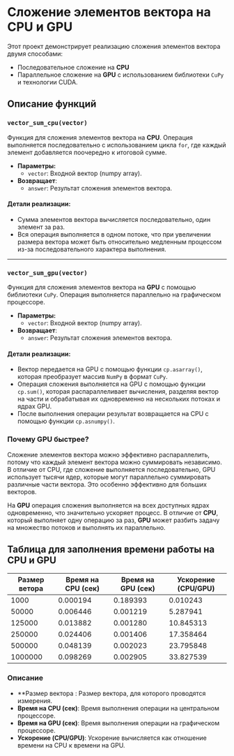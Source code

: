 # Сложение элементов вектора на CPU и GPU

Этот проект демонстрирует реализацию сложения элементов вектора двумя способами:
- Последовательное сложение на **CPU**
- Параллельное сложение на **GPU** с использованием библиотеки `CuPy` и технологии CUDA.

## Описание функций

### `vector_sum_cpu(vector)`
Функция для сложения элементов вектора на **CPU**. Операция выполняется последовательно с использованием цикла `for`, где каждый элемент добавляется поочередно к итоговой сумме.

- **Параметры:**
  - `vector`: Входной вектор (numpy array).
- **Возвращает**:
  - `answer`: Результат сложения элементов вектора.

#### Детали реализации:
- Сумма элементов вектора вычисляется последовательно, один элемент за раз.
- Вся операция выполняется в одном потоке, что при увеличении размера вектора может быть относительно медленным процессом из-за последовательного характера выполнения.
  
---

### `vector_sum_gpu(vector)`
Функция для сложения элементов вектора на **GPU** с помощью библиотеки `CuPy`. Операция выполняется параллельно на графическом процессоре.

- **Параметры:**
  - `vector`: Входной вектор (numpy array).
- **Возвращает**:
  - `answer`: Результат сложения элементов вектора.

#### Детали реализации:
- Вектор передается на GPU с помощью функции `cp.asarray()`, которая преобразует массив `NumPy` в формат `CuPy`.
- Операция сложения выполняется на GPU с помощью функции `cp.sum()`, которая распараллеливает вычисления, разделяя вектор на части и обрабатывая их одновременно на нескольких потоках и ядрах GPU.
- После выполнения операции результат возвращается на CPU с помощью функции `cp.asnumpy()`.

### Почему GPU быстрее?

Сложение элементов вектора можно эффективно распараллелить, потому что каждый элемент вектора можно суммировать независимо. В отличие от CPU, где сложение выполняется последовательно, GPU использует тысячи ядер, которые могут параллельно суммировать различные части вектора. Это особенно эффективно для больших векторов.


На **GPU** операция сложения выполняется на всех доступных ядрах одновременно, что значительно ускоряет процесс. В отличие от **CPU**, который выполняет одну операцию за раз, **GPU** может разбить задачу на множество потоков и выполнять их параллельно.


## Таблица для заполнения времени работы на CPU и GPU

| Размер ветора          | Время на CPU (сек) | Время на GPU (сек) | Ускорение (CPU/GPU) |
|------------------------|--------------------|--------------------|---------------------|
| 1000                   | 0.000194           | 0.189393           | 0.010243            |
| 50000                  | 0.006446           | 0.001219           | 5.287941            |
| 125000                 | 0.013882           | 0.001280           | 10.845313           |
| 250000                 | 0.024406           | 0.001406           | 17.358464           |
| 500000                 | 0.048139           | 0.002023           | 23.795848           |
| 1000000                | 0.098269           | 0.002905           | 33.827539           |

### Описание

- **Размер вектора      : Размер вектора, для которого проводятся измерения.
- **Время на CPU (сек)**: Время выполнения операции на центральном процессоре.
- **Время на GPU (сек)**: Время выполнения операции на графическом процессоре.
- **Ускорение (CPU/GPU)**: Ускорение вычисляется как отношение времени на CPU к времени на GPU.

